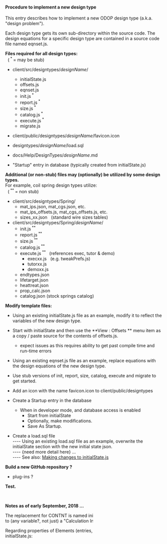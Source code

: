 #### Procedure to implement a new design type 

This entry describes how to implement a new ODOP design type 
(a.k.a. "design problem").

Each design type gets its own sub-directory within the source code.
The design equations for a specific design type are contained in a source code
file named eqnset.js.

**Files required for all design types:**   
 &nbsp; (<sup> * </sup> = may be stub)   
* client/src/designtypes/_designName_/
    * initialState.js
    * offsets.js 
    * eqnset.js
    * init.js<sup> * </sup>
    * report.js<sup> * </sup>
    * size.js<sup> * </sup>
    * catalog.js<sup> * </sup>
    * execute.js<sup> * </sup>
    * migrate.js
* client/public/designtypes/_designName_/favicon.icon
* designtypes/_designName_/load.sql
* docs/Help/DesignTypes/_designName_.md 
   
* "Startup" entry in database  (typically created from initialState.js)
   
**Additional (or non-stub) files may (optionally) be utilized by some design types.**    
For example, coil spring design types utilize:   
 &nbsp; (<sup> ** </sup> = non stub)   
* client/src/designtypes/Spring/
    * mat\_ips.json,  mat\_cgs.json, etc.
    * mat\_ips\_offsets.js, mat\_cgs\_offsets.js, etc.
    * sizes_xx.json &nbsp; (standard wire sizes tables)
* client/src/designtypes/Spring/_designName_/
    * init.js<sup> ** </sup>
    * report.js<sup> ** </sup>
    * size.js<sup> ** </sup>
    * catalog.js<sup> ** </sup>
    * execute.js<sup> ** </sup> &nbsp;  (references exec, tutor & demo)
        * execxx.js &nbsp; (e.g. tweakPrefs.js)
        * tutorxx.js
        * demoxx.js
    * endtypes.json
    * lifetarget.json
    * heattreat.json
    * prop_calc.json
    * catalog.json (stock springs catalog)


**Modify template files:**   
* Using an existing initialState.js file as an example, modify it to reflect the variables of the new design type.
* Start with initialState and then use the **View : Offsets ** menu item as a copy / paste source for the contents of offsets.js.   
    * expect issues as this requires ability to get past compile time and run-time errors
* Using an existing eqnset.js file as an example, replace equations with the design equations of the new design type.
* Use stub versions of init, report, size, catalog, execute and migrate to get started.
* Add an icon with the name favicon.icon to client/public/designtypes
* Create a Startup entry in the database   
    * When in developer mode, and database access is enabled   
        * Start from initialState   
        * Optionally, make modifications. 
        * Save As Startup.   

* Create a load.sql file   
 ---- Using an existing load.sql file as an example, overwrite the initialState section with the new initial state json.   
 ---- {need more detail here} ...   
 ---- See also: [Making changes to initialState.js](initialStateChanges)
   
**Build a new GitHub repository ?**   
* plug-ins ?

**Test.**   
  
  &nbsp;
  
**Notes as of early September, 2018 ...**

The replacement for CONTNT is named init.js. 
It is called on every change to (any variable?, not just) a "Calculation Input" (every keystroke).

Regarding properties of Elements (entries, members, variables) in initialState.js:   
* "input": true,   
* "equationset": true,   
* "hidden": false   

Elements with the property ("input": true) are inputs to the design equations and go into the p vector. 
Fixed elements are compressed out and not operated on by Search.
Elements with the property ("Input": false) are output from (modified by) either init.js or eqnset.js and go into the x vector.
The d vector has been eliminated.  Those elements are now distributed between the p and x vectors.
The current implementation for the compression spring design type has essentially all of the 
former members of the d vector appearing as elements in x.
This is partially for simplicity.
Note that changes to the p vector are not saved into the state of the design. 
Thus, unexpected results (stale data) can occur if elements are moved into p and they later change.
This stale data issue is not a concern for elements of x.

Elements with the property ("equationset": true), are fixable and constrainable ("unrestricted" in the terminology above).
Elements with the property ("equationset": false), are members of the previous d vector ("restricted" in the previous terminology).

Elements with the property ("hidden": true) are not visible in the user interface.

**The rules for defining elements (entries, members, variables) in initialState.js:**   

Any variable on the left of an equals sign in either init.js or eqnset.js **must** be ("input": false) ... in the x vector.

Any variable appearing **only** on the right of an equal sign in both init.js and eqnset.js may be ("input": true) ... in the p vector.
Note that x variables may also appear on the right of an equals sign.
This has no relevance to their assignment as ("input": false).
When in doubt, it is generally safe (safer) to assign an element as ("input": false).   


<!---
While single line comments work as expected, a multi-line comment must be the last thing in the file.
Eclipse .md Preview suppresses display of everything after the comment header.

**Under Construction**   
This page is still a work in progress !   

-->
  